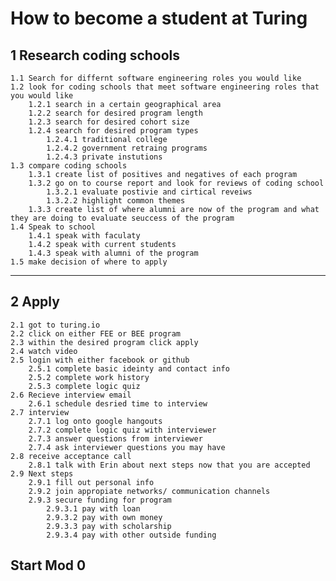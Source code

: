 # How to become a student at Turing

## 1 Research coding schools
	1.1 Search for differnt software engineering roles you would like
	1.2 look for coding schools that meet software engineering roles that you would like
		1.2.1 search in a certain geographical area
		1.2.2 search for desired program length
		1.2.3 search for desired cohort size
		1.2.4 search for desired program types
			1.2.4.1 traditional college
			1.2.4.2 government retraing programs
			1.2.4.3 private instutions
	1.3 compare coding schools
		1.3.1 create list of positives and negatives of each program
		1.3.2 go on to course report and look for reviews of coding school
			1.3.2.1 evaluate postivie and cirtical reveiws
			1.3.2.2 highlight common themes
		1.3.3 create list of where alumni are now of the program and what they are doing to evaluate seuccess of the program
	1.4 Speak to school 
		1.4.1 speak with faculaty
		1.4.2 speak with current students
		1.4.3 speak with alumni of the program 
	1.5 make decision of where to apply

---

## 2 Apply
	2.1 got to turing.io
	2.2 click on either FEE or BEE program
	2.3 within the desired program click apply
	2.4 watch video
	2.5 login with either facebook or github
		2.5.1 complete basic ideinty and contact info
		2.5.2 complete work history
		2.5.3 complete logic quiz
	2.6 Recieve interview email
		2.6.1 schedule desried time to interview
	2.7 interview
		2.7.1 log onto google hangouts
		2.7.2 complete logic quiz with interviewer
		2.7.3 answer questions from interviewer
		2.7.4 ask interviewer questions you may have
	2.8 receive acceptance call
		2.8.1 talk with Erin about next steps now that you are accepted
	2.9 Next steps
		2.9.1 fill out personal info
		2.9.2 join appropiate networks/ communication channels
		2.9.3 secure funding for program
			2.9.3.1 pay with loan
			2.9.3.2 pay with own money
			2.9.3.3 pay with scholarship
			2.9.3.4 pay with other outside funding
		
## Start Mod 0
